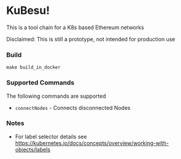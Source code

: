 # KuBesu!

This is a tool chain for a K8s based Ethereum networks

Disclaimed: This is still a prototype, not intended for production use 

### Build

```
make build_in_docker
```

### Supported Commands
The following commands are supported
- `connectNodes` - Connects disconnected Nodes

### Notes
- For label selector details see https://kubernetes.io/docs/concepts/overview/working-with-objects/labels
